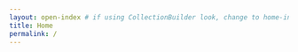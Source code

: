 ```yaml
---
layout: open-index # if using CollectionBuilder look, change to home-infographic
title: Home
permalink: /
---
```



